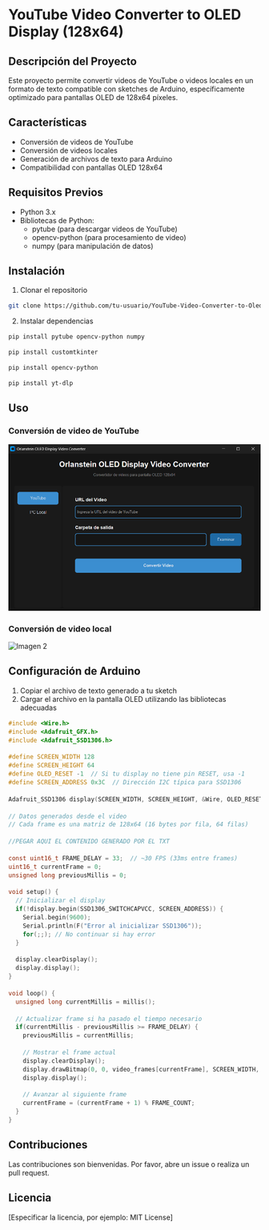# YouTube Video Converter to OLED Display (128x64)

## Descripción del Proyecto
Este proyecto permite convertir videos de YouTube o videos locales en un formato de texto compatible con sketches de Arduino, específicamente optimizado para pantallas OLED de 128x64 píxeles.

## Características
- Conversión de videos de YouTube
- Conversión de videos locales
- Generación de archivos de texto para Arduino
- Compatibilidad con pantallas OLED 128x64

## Requisitos Previos
- Python 3.x
- Bibliotecas de Python:
  - pytube (para descargar videos de YouTube)
  - opencv-python (para procesamiento de video)
  - numpy (para manipulación de datos)

## Instalación
1. Clonar el repositorio
```bash
git clone https://github.com/tu-usuario/YouTube-Video-Converter-to-Oled-Display-128-x-64.git
```

2. Instalar dependencias
```bash
pip install pytube opencv-python numpy
```
```bash
pip install customtkinter
```
```bash
pip install opencv-python
```
```bash
pip install yt-dlp
```

## Uso
### Conversión de video de YouTube
![Imagen 1](InterfazYoutube.png)



### Conversión de video local
![Imagen 2](InterfazVideoLocal.jpg)

## Configuración de Arduino
1. Copiar el archivo de texto generado a tu sketch
2. Cargar el archivo en la pantalla OLED utilizando las bibliotecas adecuadas
```c
#include <Wire.h>
#include <Adafruit_GFX.h>
#include <Adafruit_SSD1306.h>

#define SCREEN_WIDTH 128
#define SCREEN_HEIGHT 64
#define OLED_RESET -1  // Si tu display no tiene pin RESET, usa -1
#define SCREEN_ADDRESS 0x3C  // Dirección I2C típica para SSD1306

Adafruit_SSD1306 display(SCREEN_WIDTH, SCREEN_HEIGHT, &Wire, OLED_RESET);

// Datos generados desde el video
// Cada frame es una matriz de 128x64 (16 bytes por fila, 64 filas)

//PEGAR AQUI EL CONTENIDO GENERADO POR EL TXT

const uint16_t FRAME_DELAY = 33;  // ~30 FPS (33ms entre frames)
uint16_t currentFrame = 0;
unsigned long previousMillis = 0;

void setup() {
  // Inicializar el display
  if(!display.begin(SSD1306_SWITCHCAPVCC, SCREEN_ADDRESS)) {
    Serial.begin(9600);
    Serial.println(F("Error al inicializar SSD1306"));
    for(;;); // No continuar si hay error
  }
  
  display.clearDisplay();
  display.display();
}

void loop() {
  unsigned long currentMillis = millis();
  
  // Actualizar frame si ha pasado el tiempo necesario
  if(currentMillis - previousMillis >= FRAME_DELAY) {
    previousMillis = currentMillis;
    
    // Mostrar el frame actual
    display.clearDisplay();
    display.drawBitmap(0, 0, video_frames[currentFrame], SCREEN_WIDTH, SCREEN_HEIGHT, WHITE);
    display.display();
    
    // Avanzar al siguiente frame
    currentFrame = (currentFrame + 1) % FRAME_COUNT;
  }
}
```

## Contribuciones
Las contribuciones son bienvenidas. Por favor, abre un issue o realiza un pull request.

## Licencia
[Especificar la licencia, por ejemplo: MIT License]
